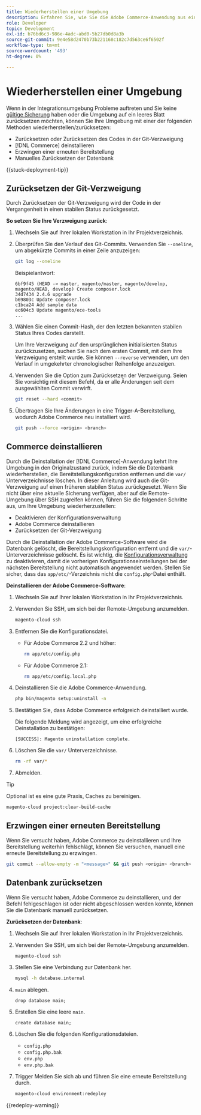 ```yaml
---
title: Wiederherstellen einer Umgebung
description: Erfahren Sie, wie Sie die Adobe Commerce-Anwendung aus einem Cloud-Infrastrukturprojekt deinstallieren und eine Umgebung wieder in einen stabilen Zustand versetzen.
role: Developer
topic: Development
exl-id: b76bd6c3-986e-4adc-abd0-5b27db0d8a3b
source-git-commit: 9e4e58d2470b73b221168c182c7d563ce6f6502f
workflow-type: tm+mt
source-wordcount: '493'
ht-degree: 0%

---
```


# Wiederherstellen einer Umgebung

Wenn in der Integrationsumgebung Probleme auftreten und Sie keine [gültige Sicherung](../storage/snapshots.md) haben oder die Umgebung auf ein leeres Blatt zurücksetzen möchten, können Sie Ihre Umgebung mit einer der folgenden Methoden wiederherstellen/zurücksetzen:

- Zurücksetzen oder Zurücksetzen des Codes in der Git-Verzweigung
- [!DNL Commerce] deinstallieren
- Erzwingen einer erneuten Bereitstellung
- Manuelles Zurücksetzen der Datenbank

{{stuck-deployment-tip}}

## Zurücksetzen der Git-Verzweigung

Durch Zurücksetzen der Git-Verzweigung wird der Code in der Vergangenheit in einen stabilen Status zurückgesetzt.

**So setzen Sie Ihre Verzweigung zurück**:

1. Wechseln Sie auf Ihrer lokalen Workstation in Ihr Projektverzeichnis.

1. Überprüfen Sie den Verlauf des Git-Commits. Verwenden Sie `--oneline`, um abgekürzte Commits in einer Zeile anzuzeigen:

   ```bash
   git log --oneline
   ```

   Beispielantwort:

   ```
   6bf9f45 (HEAD -> master, magento/master, magento/develop, magento/HEAD, develop) Create composer.lock
   34d7434 2.4.6 upgrade
   b69803c Update composer.lock
   c1bca24 Add sample data
   ec604c3 Update magento/ece-tools
   ...
   ```

1. Wählen Sie einen Commit-Hash, der den letzten bekannten stabilen Status Ihres Codes darstellt.

   Um Ihre Verzweigung auf den ursprünglichen initialisierten Status zurückzusetzen, suchen Sie nach dem ersten Commit, mit dem Ihre Verzweigung erstellt wurde. Sie können `--reverse` verwenden, um den Verlauf in umgekehrter chronologischer Reihenfolge anzuzeigen.

1. Verwenden Sie die Option zum Zurücksetzen der Verzweigung. Seien Sie vorsichtig mit diesem Befehl, da er alle Änderungen seit dem ausgewählten Commit verwirft.

   ```bash
   git reset --hard <commit>
   ```

1. Übertragen Sie Ihre Änderungen in eine Trigger-A-Bereitstellung, wodurch Adobe Commerce neu installiert wird.

   ```bash
   git push --force <origin> <branch>
   ```

## Commerce deinstallieren

Durch die Deinstallation der [!DNL Commerce]-Anwendung kehrt Ihre Umgebung in den Originalzustand zurück, indem Sie die Datenbank wiederherstellen, die Bereitstellungskonfiguration entfernen und die `var/` Unterverzeichnisse löschen. In dieser Anleitung wird auch die Git-Verzweigung auf einen früheren stabilen Status zurückgesetzt. Wenn Sie nicht über eine aktuelle Sicherung verfügen, aber auf die Remote-Umgebung über SSH zugreifen können, führen Sie die folgenden Schritte aus, um Ihre Umgebung wiederherzustellen:

- Deaktivieren der Konfigurationsverwaltung
- Adobe Commerce deinstallieren
- Zurücksetzen der Git-Verzweigung

Durch die Deinstallation der Adobe Commerce-Software wird die Datenbank gelöscht, die Bereitstellungskonfiguration entfernt und die `var/`-Unterverzeichnisse gelöscht. Es ist wichtig, die [Konfigurationsverwaltung](../store/store-settings.md) zu deaktivieren, damit die vorherigen Konfigurationseinstellungen bei der nächsten Bereitstellung nicht automatisch angewendet werden. Stellen Sie sicher, dass das `app/etc/`-Verzeichnis nicht die `config.php`-Datei enthält.

**Deinstallieren der Adobe Commerce-Software**:

1. Wechseln Sie auf Ihrer lokalen Workstation in Ihr Projektverzeichnis.

1. Verwenden Sie SSH, um sich bei der Remote-Umgebung anzumelden.

   ```bash
   magento-cloud ssh
   ```

1. Entfernen Sie die Konfigurationsdatei.
   - Für Adobe Commerce 2.2 und höher:

     ```bash
     rm app/etc/config.php
     ```

   - Für Adobe Commerce 2.1:

     ```bash
     rm app/etc/config.local.php
     ```

1. Deinstallieren Sie die Adobe Commerce-Anwendung.

   ```bash
   php bin/magento setup:uninstall -n
   ```

1. Bestätigen Sie, dass Adobe Commerce erfolgreich deinstalliert wurde.

   Die folgende Meldung wird angezeigt, um eine erfolgreiche Deinstallation zu bestätigen:

   ```
   [SUCCESS]: Magento uninstallation complete.
   ```

1. Löschen Sie die `var/` Unterverzeichnisse.

   ```bash
   rm -rf var/*
   ```

1. Abmelden.

>[!TIP]
>
>Optional ist es eine gute Praxis, Caches zu bereinigen.
>
>```bash
>magento-cloud project:clear-build-cache
>```

## Erzwingen einer erneuten Bereitstellung

Wenn Sie versucht haben, Adobe Commerce zu deinstallieren und Ihre Bereitstellung weiterhin fehlschlägt, können Sie versuchen, manuell eine erneute Bereitstellung zu erzwingen.

```bash
git commit --allow-empty -m "<message>" && git push <origin> <branch>
```

## Datenbank zurücksetzen

Wenn Sie versucht haben, Adobe Commerce zu deinstallieren, und der Befehl fehlgeschlagen ist oder nicht abgeschlossen werden konnte, können Sie die Datenbank manuell zurücksetzen.

**Zurücksetzen der Datenbank**:

1. Wechseln Sie auf Ihrer lokalen Workstation in Ihr Projektverzeichnis.

1. Verwenden Sie SSH, um sich bei der Remote-Umgebung anzumelden.

   ```bash
   magento-cloud ssh
   ```

1. Stellen Sie eine Verbindung zur Datenbank her.

   ```bash
   mysql -h database.internal
   ```

1. `main` ablegen.

   ```shell
   drop database main;
   ```

1. Erstellen Sie eine leere `main`.

   ```shell
   create database main;
   ```

1. Löschen Sie die folgenden Konfigurationsdateien.

   - `config.php`
   - `config.php.bak`
   - `env.php`
   - `env.php.bak`

1. Trigger Melden Sie sich ab und führen Sie eine erneute Bereitstellung durch.

   ```bash
   magento-cloud environment:redeploy
   ```

{{redeploy-warning}}
